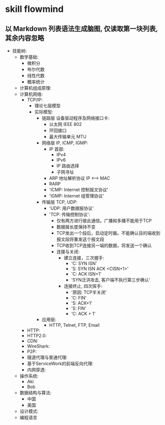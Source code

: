 # skill flowmind
以 Markdown 列表语法生成脑图, 仅读取第一块列表, 其余内容忽略
---

- 技能树:
  - 数学基础:
    - 微积分
    - 布尔代数
    - 线性代数
    - 概率统计
  - 计算机组成原理:
  - 计算机网络:
    - TCP/IP:
      - 理论七层模型
      - 实际模型:
        - 链路层 设备驱动程序及网络接口卡:
          - 以太网 IEEE 802
          - 环回接口
          - 最大传输单元 MTU
        - 网络层 IP, ICMP, IGMP:
          - IP 首部:
            - IPv4
            - IPv6
            - IP 路由选择
            - 子网寻址
          - ARP 地址解析协议 IP <--> MAC
          - RARP
          - 'ICMP: Internet 控制报文协议'
          - 'IGMP: Internet 组管理协议'
        - 传输层 TCP, UDP:
          - 'UDP: 用户数据报协议'
          - 'TCP: 传输控制协议':
            - 仅有两方进行彼此通信。广播和多播不能用于TCP
            - 数据报长度保持不变
            - TCP发出一个段后，启动定时器。不能确认目的端收到报文段将重发这个报文段
            - TCP收到TCP连接另一端的数据，将发送一个确认
            - 连接与关闭:
              - 建立连接，三次握手:
                - 'C: SYN <port> ISN'
                - 'S: SYN ISN ACK <CISN+1>'
                - 'C: ACK ISN+1'
                - 'SYN泛洪攻击, 客户端不执行第三步确认'
              - 连接终止, 四次挥手:
                - '原因: TCP半关闭'
                - 'C: FIN'
                - 'S: ACK+1'
                - 'S: FIN'
                - 'C: ACK + 1'
        - 应用层:
          - HTTP, Telnet, FTP, Email
    - HTTP:
    - HTTP2.0:
    - CDN:
    - WireShark:
    - P2P:
    - 隧道代理与普通代理:
    - 基于ServiceWork的前端反向代理:
    - 内网穿透:
  - 操作系统:
    - Aki
    - Bob
  - 数据结构与算法:
    - 中国
    - 美国
  - 设计模式:
  - 编程语言
